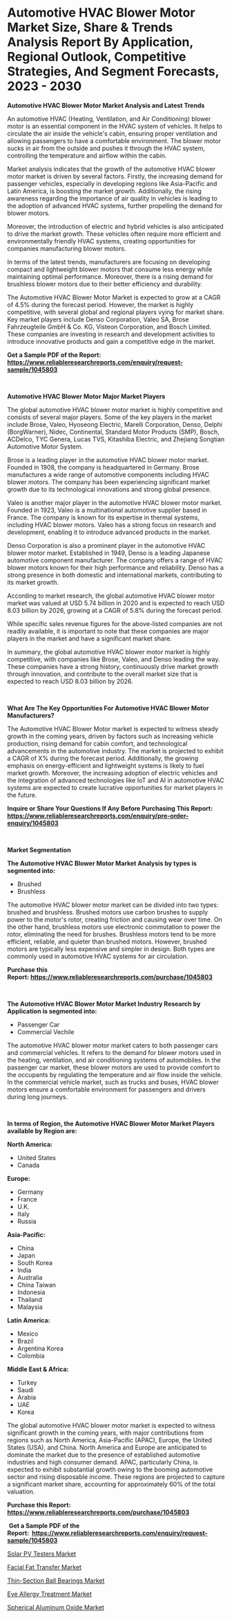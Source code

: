 <p><h1>Automotive HVAC Blower Motor Market Size, Share & Trends Analysis Report By Application, Regional Outlook, Competitive Strategies, And Segment Forecasts, 2023 - 2030</h1></p><p><strong>Automotive HVAC Blower Motor Market Analysis and Latest Trends</strong></p>
<p><p>An automotive HVAC (Heating, Ventilation, and Air Conditioning) blower motor is an essential component in the HVAC system of vehicles. It helps to circulate the air inside the vehicle's cabin, ensuring proper ventilation and allowing passengers to have a comfortable environment. The blower motor sucks in air from the outside and pushes it through the HVAC system, controlling the temperature and airflow within the cabin.</p><p>Market analysis indicates that the growth of the automotive HVAC blower motor market is driven by several factors. Firstly, the increasing demand for passenger vehicles, especially in developing regions like Asia-Pacific and Latin America, is boosting the market growth. Additionally, the rising awareness regarding the importance of air quality in vehicles is leading to the adoption of advanced HVAC systems, further propelling the demand for blower motors. </p><p>Moreover, the introduction of electric and hybrid vehicles is also anticipated to drive the market growth. These vehicles often require more efficient and environmentally friendly HVAC systems, creating opportunities for companies manufacturing blower motors.</p><p>In terms of the latest trends, manufacturers are focusing on developing compact and lightweight blower motors that consume less energy while maintaining optimal performance. Moreover, there is a rising demand for brushless blower motors due to their better efficiency and durability.</p><p>The Automotive HVAC Blower Motor Market is expected to grow at a CAGR of 4.5% during the forecast period. However, the market is highly competitive, with several global and regional players vying for market share. Key market players include Denso Corporation, Valeo SA, Brose Fahrzeugteile GmbH & Co. KG, Visteon Corporation, and Bosch Limited. These companies are investing in research and development activities to introduce innovative products and gain a competitive edge in the market.</p></p>
<p><strong>Get a Sample PDF of the Report:&nbsp; <a href="https://www.reliableresearchreports.com/enquiry/request-sample/1045803">https://www.reliableresearchreports.com/enquiry/request-sample/1045803</a></strong></p>
<p>&nbsp;</p>
<p><strong>Automotive HVAC Blower Motor Major Market Players</strong></p>
<p><p>The global automotive HVAC blower motor market is highly competitive and consists of several major players. Some of the key players in the market include Brose, Valeo, Hyoseong Electric, Marelli Corporation, Denso, Delphi (BorgWarner), Nidec, Continental, Standard Motor Products (SMP), Bosch, ACDelco, TYC Genera, Lucas TVS, Kitashiba Electric, and Zhejiang Songtian Automotive Motor System.</p><p>Brose is a leading player in the automotive HVAC blower motor market. Founded in 1908, the company is headquartered in Germany. Brose manufactures a wide range of automotive components including HVAC blower motors. The company has been experiencing significant market growth due to its technological innovations and strong global presence.</p><p>Valeo is another major player in the automotive HVAC blower motor market. Founded in 1923, Valeo is a multinational automotive supplier based in France. The company is known for its expertise in thermal systems, including HVAC blower motors. Valeo has a strong focus on research and development, enabling it to introduce advanced products in the market.</p><p>Denso Corporation is also a prominent player in the automotive HVAC blower motor market. Established in 1949, Denso is a leading Japanese automotive component manufacturer. The company offers a range of HVAC blower motors known for their high performance and reliability. Denso has a strong presence in both domestic and international markets, contributing to its market growth.</p><p>According to market research, the global automotive HVAC blower motor market was valued at USD 5.74 billion in 2020 and is expected to reach USD 8.03 billion by 2026, growing at a CAGR of 5.8% during the forecast period.</p><p>While specific sales revenue figures for the above-listed companies are not readily available, it is important to note that these companies are major players in the market and have a significant market share.</p><p>In summary, the global automotive HVAC blower motor market is highly competitive, with companies like Brose, Valeo, and Denso leading the way. These companies have a strong history, continuously drive market growth through innovation, and contribute to the overall market size that is expected to reach USD 8.03 billion by 2026.</p></p>
<p>&nbsp;</p>
<p><strong>What Are The Key Opportunities For Automotive HVAC Blower Motor Manufacturers?</strong></p>
<p><p>The Automotive HVAC Blower Motor market is expected to witness steady growth in the coming years, driven by factors such as increasing vehicle production, rising demand for cabin comfort, and technological advancements in the automotive industry. The market is projected to exhibit a CAGR of X% during the forecast period. Additionally, the growing emphasis on energy-efficient and lightweight systems is likely to fuel market growth. Moreover, the increasing adoption of electric vehicles and the integration of advanced technologies like IoT and AI in automotive HVAC systems are expected to create lucrative opportunities for market players in the future.</p></p>
<p><strong>Inquire or Share Your Questions If Any Before Purchasing This Report: <a href="https://www.reliableresearchreports.com/enquiry/pre-order-enquiry/1045803">https://www.reliableresearchreports.com/enquiry/pre-order-enquiry/1045803</a></strong></p>
<p>&nbsp;</p>
<p><strong>Market Segmentation</strong></p>
<p><strong>The Automotive HVAC Blower Motor Market Analysis by types is segmented into:</strong></p>
<p><ul><li>Brushed</li><li>Brushless</li></ul></p>
<p><p>The automotive HVAC blower motor market can be divided into two types: brushed and brushless. Brushed motors use carbon brushes to supply power to the motor's rotor, creating friction and causing wear over time. On the other hand, brushless motors use electronic commutation to power the rotor, eliminating the need for brushes. Brushless motors tend to be more efficient, reliable, and quieter than brushed motors. However, brushed motors are typically less expensive and simpler in design. Both types are commonly used in automotive HVAC systems for air circulation.</p></p>
<p><strong>Purchase this Report:&nbsp;<a href="https://www.reliableresearchreports.com/purchase/1045803">https://www.reliableresearchreports.com/purchase/1045803</a></strong></p>
<p>&nbsp;</p>
<p><strong>The Automotive HVAC Blower Motor Market Industry Research by Application is segmented into:</strong></p>
<p><ul><li>Passenger Car</li><li>Commercial Vechile</li></ul></p>
<p><p>The automotive HVAC blower motor market caters to both passenger cars and commercial vehicles. It refers to the demand for blower motors used in the heating, ventilation, and air conditioning systems of automobiles. In the passenger car market, these blower motors are used to provide comfort to the occupants by regulating the temperature and air flow inside the vehicle. In the commercial vehicle market, such as trucks and buses, HVAC blower motors ensure a comfortable environment for passengers and drivers during long journeys.</p></p>
<p>&nbsp;</p>
<p><strong>In terms of Region, the Automotive HVAC Blower Motor Market Players available by Region are:</strong></p>
<p>
    <p> <strong> North America: </strong>
        <ul>
            <li>United States</li>
            <li>Canada</li>
        </ul>
        </p> 
    <p> <strong> Europe: </strong>
        <ul>
            <li>Germany</li>
            <li>France</li>
            <li>U.K.</li>
            <li>Italy</li>
            <li>Russia</li>
        </ul>
        </p> 
    <p> <strong> Asia-Pacific: </strong>
        <ul>
            <li>China</li>
            <li>Japan</li>
            <li>South Korea</li>
            <li>India</li>
            <li>Australia</li>
            <li>China Taiwan</li>
            <li>Indonesia</li>
            <li>Thailand</li>
            <li>Malaysia</li>
        </ul>
        </p> 
    <p> <strong> Latin America: </strong>
        <ul>
            <li>Mexico</li>
            <li>Brazil</li>
            <li>Argentina Korea</li>
            <li>Colombia</li>
        </ul>
        </p> 
    <p> <strong> Middle East & Africa: </strong>
        <ul>
            <li>Turkey</li>
            <li>Saudi</li>
            <li>Arabia</li>
            <li>UAE</li>
            <li>Korea</li>
        </ul>
    </p>
    </p>
<p><p>The global automotive HVAC blower motor market is expected to witness significant growth in the coming years, with major contributions from regions such as North America, Asia-Pacific (APAC), Europe, the United States (USA), and China. North America and Europe are anticipated to dominate the market due to the presence of established automotive industries and high consumer demand. APAC, particularly China, is expected to exhibit substantial growth owing to the booming automotive sector and rising disposable income. These regions are projected to capture a significant market share, accounting for approximately 60% of the total valuation.</p></p>
<p><strong>Purchase this Report: <a href="https://www.reliableresearchreports.com/purchase/1045803">https://www.reliableresearchreports.com/purchase/1045803</a></strong></p>
<p>&nbsp;<strong>Get a Sample PDF of the Report:&nbsp;&nbsp;<a href="https://www.reliableresearchreports.com/enquiry/request-sample/1045803">https://www.reliableresearchreports.com/enquiry/request-sample/1045803</a></strong></p>
<p><strong></strong></p>
<p><p><a href="https://www.linkedin.com/pulse/solar-pv-testers-market-share-amp-new-trends-analysis-bfoze/">Solar PV Testers Market</a></p><p><a href="https://medium.com/@norvalolson/facial-fat-transfer-market-size-cagr-trends-2024-2030-0d713dea9df8">Facial Fat Transfer Market</a></p><p><a href="https://www.linkedin.com/pulse/thin-section-ball-bearings-market-research-report-provides-n7jse/">Thin-Section Ball Bearings Market</a></p><p><a href="https://medium.com/@santaraynor/eye-allergy-treatment-market-size-cagr-trends-2024-2030-394862032661">Eye Allergy Treatment Market</a></p><p><a href="https://github.com/marloy8/Market-Research-Report-List-1/blob/main/spherical-aluminum-oxide-market.md">Spherical Aluminum Oxide Market</a></p></p>